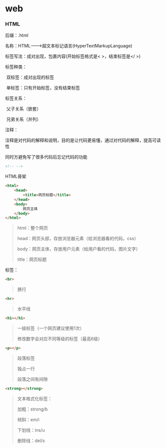 # web

### HTML

后缀：.html

名称：HTML--->超文本标记语言(HyperTextMarkupLanguage)

标签写法：成对出现，包裹内容(开始标签格式是<  >，结束标签是</  >)

标签种类：

​	双标签：成对出现的标签

​	单标签：只有开始标签，没有结束标签

标签关系：

​	父子关系（嵌套）

​	兄弟关系（并列）

注释：

注释是对代码的解释和说明，目的是让代码更易懂，通过对代码的解释，提高可读性

同时方避免写了很多代码后忘记代码的功能

```html
<!-- -->
```

HTML骨架

```html
<html>
	<head>
        <title>网页标题</title>
	</head>
    <body>
        网页主体
    </body>
</html>
```

> html：整个网页
>
> head：网页头部，存放浏览器元素（给浏览器看的代码，css）
>
> body：网页主体，存放用户元素（给用户看的代码，图片文字）
>
> title：网页标题

标签：

```html
<br>
```

> 换行

```html
<hr>
```

> 水平线

```html
<h1></h1>
```

> 一级标签（一个网页建议使用1次）
>
> 修改数字会对应不同等级的标签（最高6级）

```html
<p></p>
```

> 段落标签
>
> 独占一行
>
> 段落之间有间隙

```html
<strong></strong>
```

> 文本格式化标签：
>
> 加粗：strong/b
>
> 倾斜：em/i
>
> 下划线：ins/u
>
> 删除线：del/s
